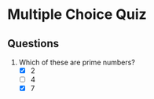 # Multiple Choice Quiz
    
## Questions
1. Which of these are prime numbers?
   - [x] 2
   - [ ] 4
   - [x] 7